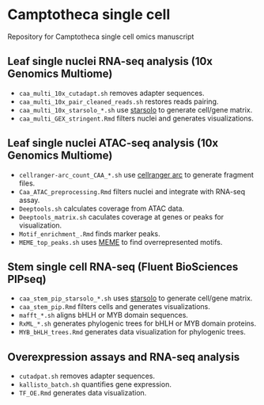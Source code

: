 # Camptotheca single cell
Repository for Camptotheca single cell omics manuscript 

## Leaf single nuclei RNA-seq analysis (10x Genomics Multiome)

* `caa_multi_10x_cutadapt.sh` removes adapter sequences.
* `caa_multi_10x_pair_cleaned_reads.sh` restores reads pairing.
* `caa_multi_10x_starsolo_*.sh` use [starsolo](https://github.com/alexdobin/STAR/blob/master/docs/STARsolo.md) to generate cell/gene matrix.
* `caa_multi_GEX_stringent.Rmd` filters nuclei and generates visualizations.

## Leaf single nuclei ATAC-seq analysis (10x Genomics Multiome)

* `cellranger-arc_count_CAA_*.sh` use [cellranger arc](https://www.10xgenomics.com/support/software/cell-ranger-arc/latest) to generate fragment files.
* `Caa_ATAC_preprocessing.Rmd` filters nuclei and integrate with RNA-seq assay.
* `Deeptools.sh` calculates coverage from ATAC data.
* `Deeptools_matrix.sh` caculates coverage at genes or peaks for visualization.
* `Motif_enrichment_.Rmd` finds marker peaks.
* `MEME_top_peaks.sh` uses [MEME](https://meme-suite.org/meme/) to find overrepresented motifs.

## Stem single cell RNA-seq (Fluent BioSciences PIPseq)

* `caa_stem_pip_starsolo_*.sh` uses [starsolo](https://github.com/alexdobin/STAR/blob/master/docs/STARsolo.md) to generate cell/gene matrix.
* `caa_stem_pip.Rmd` filters cells and generates visualizations.
* `mafft_*.sh` aligns bHLH or MYB domain sequences.
* `RxML_*.sh` generates phylogenic trees for bHLH or MYB domain proteins.
* `MYB_bHLH_trees.Rmd` generates data visualization for phylogenic trees. 

## Overexpression assays and RNA-seq analysis 

* `cutadpat.sh` removes adapter sequences.
* `kallisto_batch.sh` quantifies gene expression.
* `TF_OE.Rmd` generates data visualization. 
